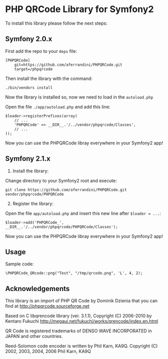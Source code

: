 # PHP QRCode Library for Symfony2

To install this library please follow the next steps:

## Symfony 2.0.x

First add the repo to your `deps` file:

    [PHPQRCode]
        git=https://github.com/aferrandini/PHPQRCode.git
        target=/phpqrcode

Then install the library with the command:

    ./bin/vendors install

Now the library is installed so, now we need to load in the `autoload.php`

Open the file `./app/autoload.php` and add this line:

    $loader->registerPrefixes(array(
        // ...
        'PHPQRCode' => __DIR__.'/../vendor/phpqrcode/Classes',
        // ...
    ));

Now you can use the PHPQRCode libray everywhere in your Symfony2 app!

## Symfony 2.1.x

1. Install the library:

Change directory to your Symfony2 root and execute:

    git clone https://github.com/aferrandini/PHPQRCode.git vendor/phpqrcode/PHPQRCode

2. Register the library:

Open the file `app/autoload.php` and insert this new line after `$loader = ...`:

    $loader->add('PHPQRCode_', __DIR__.'/../vendor/phpqrcode/PHPQRCode/Classes');

Now you can use the PHPQRCode libray everywhere in your Symfony2 app!

## Usage

Sample code:

    \PHPQRCode_QRcode::png("Test", "/tmp/qrcode.png", 'L', 4, 2);


## Acknowledgements

This library is an import of PHP QR Code by Dominik Dzienia that you can find at http://phpqrcode.sourceforge.net

Based on C libqrencode library (ver. 3.1.1), Copyright (C) 2006-2010 by Kentaro Fukuchi
http://megaui.net/fukuchi/works/qrencode/index.en.html

QR Code is registered trademarks of DENSO WAVE INCORPORATED in JAPAN and other countries.

Reed-Solomon code encoder is written by Phil Karn, KA9Q. Copyright (C) 2002, 2003, 2004, 2006 Phil Karn, KA9Q

